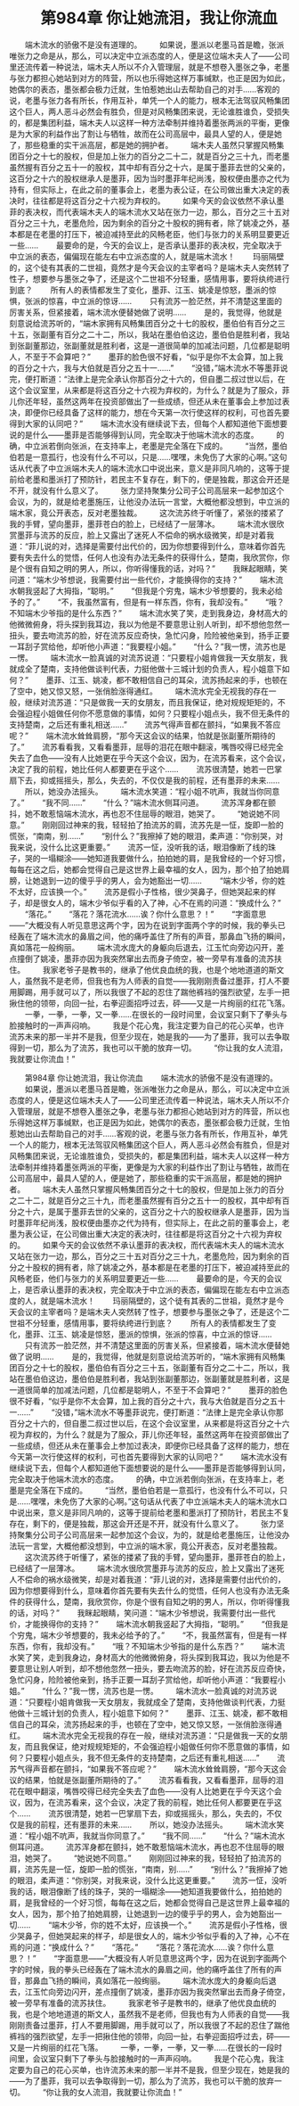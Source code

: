 # 　　第984章 你让她流泪，我让你流血
　　端木流水的骄傲不是没有道理的。
　　如果说，墨派以老墨马首是瞻，张派唯张力之命是从，那么，可以决定中立派态度的人，便是这位端木夫人了——公司里还流传着一种说法，端木夫人所以不介入管理层，就是不想卷入墨张之争，老墨与张力都担心她站到对方的阵营，所以也乐得她这样万事缄默，也正是因为如此，她偶尔的表态，墨张都会极力迁就，生怕惹她出山去帮助自己的对手……客观的说，老墨与张力各有所长，作用互补，单凭一个人的能力，根本无法驾驭风畅集团这个巨人，两人恶斗必然会有胜负，但是对风畅集团来说，无论谁胜谁负，受损失的，都是集团利益，端木夫人以这样一种方法牵制并维持着墨张两派的平衡，更像是为大家的利益作出了割让与牺牲，故而在公司高层中，最具人望的人，便是她了，那些稳重的实干派高层，都是她的拥护者。
　　端木夫人虽然只掌握风畅集团百分之十七的股权，但是加上张力的百分之二十二，就是百分之三十九，而老墨虽然握有百分之五十一的股权，其中却有百分之十六，是属于墨菲去世的父亲的，这百分之十六的股权继承人是墨菲，因为当时墨菲年纪尚浅，股权便由墨亦之代为持有，但实际上，在此之前的董事会上，老墨为表公证，在公司做出重大决定的表决时，往往都是将这百分之十六视为弃权的。
　　如果今天的会议依然不承认墨菲的表决权，而代表端木夫人的端木流水又站在张力一边，那么，百分之三十五对百分之三十九，老墨危险，因为剩余的百分之十股权的拥有者，除了姚凌之外，基本都是在老墨的打压下，被迫减持至此的风畅老臣，他们与张力的关系明显要更近一些……
　　最要命的是，今天的会议上，是否承认墨菲的表决权，完全取决于中立派的表态，偏偏现在能左右中立派态度的人，就是端木流水！
　　玛丽隔壁的，这个徒有其表的二世祖，竟然才是今天会议的主宰者吗？是端木夫人突然转了性子，想要参与墨张之争了，还是这个二世祖不分轻重，感情用事，要将纨绔进行到底？
　　所有人的表情都发生了变化，墨菲、江玉、姚凌是惊怒，墨派的惊惧，张派的惊喜，中立派的惊讶……
　　只有流苏一脸茫然，并不清楚这里面的厉害关系，但紧接着，端木流水便替她做了说明……
　　是的，我觉得，他就是刻意说给流苏听的，“端木家拥有风畅集团百分之十七的股权，墨伯伯有百分之三十五，张副董有百分之二十二，所以，我站在墨伯伯这边，墨伯伯是胜利者，我站到张副董那边，张副董就是胜利者，这是一道很简单的加减法问题，几位都是聪明人，不至于不会算吧？”
　　墨菲的脸色很不好看，“似乎是你不太会算，加上我的百分之十六，我与大伯就是百分之五十一……”
　　“没错，”端木流水不等墨菲说完，便打断道：“法律上是完全承认你那百分之十六的，但自墨二叔过世以后，在这个会议室里，从来都是将这百分之十六视为弃权的，为什么？就是为了服众，菲儿你还年轻，虽然这两年在投资部做出了一些成绩，但还从未在董事会上参加过表决，即便你已经具备了这样的能力，想在今天第一次行使这样的权利，可也首先要得到大家的认同吧？”
　　端木流水没有继续说下去，但每个人都知道他下面想要说的是什么——墨菲是否能够得到认同，完全取决于他端木流水的态度。
　　的确，中立派若倒向张派，在支持率上，老墨是完全落在下成的。
　　“当然，墨伯伯若是一意孤行，也没有什么不可以，只是……嘿嘿，未免伤了大家的心啊。”这句话从代表了中立派端木夫人的端木流水口中说出来，意义是非同凡响的，这等于提前给老墨和墨派打了预防针，若民主不复存在，剩下的，便是独裁，那这会开还是不开，就没有什么意义了。
　　张力坚持聚集分公司子公司高层来一起参加这个会议，为的，就是给老墨施压，让他没办法玩一言堂，大概他都没想到，中立派的端木家，竟公开表态，反对老墨独裁。
　　这次流苏终于听懂了，紧张的搂紧了我的手臂，望向墨菲，墨菲苍白的脸上，已经结了一层薄冰。
　　端木流水很欣赏墨菲与流苏的反应，脸上又露出了迷死人不偿命的祸水级微笑，却是对着我道：“菲儿说的对，选择是需要付出代价的，因为你想要得到什么，意味着你首先要有失去什么的觉悟，任何人也没有办法无条件的获得什么，楚南，我欣赏你，你是个很有自知之明的男人，所以，你听得懂我的话，对吗？”
　　我眯起眼睛，笑问道：“端木少爷想说，我需要付出一些代价，才能换得你的支持？”
　　端木流水朝我竖起了大拇指，“聪明。”
　　“但我是个穷鬼，端木少爷想要的，我未必给予的了。”
　　“不，我虽然富有，但是有一样东西，你有，我却没有。”
　　“哦？不知端木少爷指的是什么东西？”
　　端木流水笑了笑，走到我身边，身材高大的他微微俯身，将头探到我耳边，我以为他是不要意思让别人听到，却不想他忽然一扭头，要去吻流苏的脸，好在流苏反应奇快，急忙闪身，险险被他亲到，扬手正要一耳刮子赏给他，却听他小声道：“我要程小姐。”
　　“什么？”我一愣，流苏也是一愣。
　　端木流水一脸真诚的对流苏说道：“只要程小姐肯做我一天女朋友，我就成全了楚南，支持他做谈判代表，力挺他做十三城计划的负责人，程小姐意下如何？”
　　墨菲、江玉、姚凌，都不敢相信自己的耳朵，流苏扬起来的手，也顿在了空中，她又惊又怒，一张俏脸涨得通红。
　　端木流水完全无视我的存在一般，继续对流苏道：“只是做我一天的女朋友，而且我保证，绝对规规矩矩的，不会强迫程小姐做任何你不愿意做的事情，如何？只要程小姐点头，我不但无条件的支持楚南，之后还有重礼相送……”
　　流苏气得声音都在颤抖，“如果我不答应呢？”
　　端木流水耸耸肩膀，“那今天这会议的结果，怕就是张副董所期待的了。”
　　流苏看看我，又看看墨菲，屈辱的泪花在眼中翻滚，嘴唇咬得已经完全失去了血色——没有人比她更在乎今天这个会议，因为，在流苏看来，这个会议，决定了我的前程，她比任何人都要更在乎这个……
　　流苏很清楚，她若一巴掌扇下去，抑或摇摇头，那么，失去的，不仅仅是我的前程，还有墨菲的未来……
　　所以，她没办法摇头。
　　端木流水笑道：“程小姐不吭声，我就当你同意了。”
　　“我不同……”
　　“什么？”端木流水侧耳问道。
　　流苏浑身都在颤抖，她不敢惹恼端木流水，再也忍不住屈辱的眼泪，她哭了。
　　“她说她不同意。”
　　刚刚回过神来的我，轻轻拍了拍流苏的肩，流苏先是一怔，旋即一脸的慌张，“南南，别……”
　　“别什么？”我擦掉了她的眼泪，柔声道：“你别哭，对我来说，没什么比这更重要。”
　　流苏一怔，没听我的话，眼泪像断了线的珠子，哭的一塌糊涂——她知道我要做什么，拍拍她的肩，是我曾经的一个好习惯，每每在这之后，她都会觉得自己是这世界上最幸福的女人，因为，那个拍了拍她肩膀，让她退到一边的傻乎乎的男人，会为她豁出一切……
　　“端木少爷，你的姓不太好，应该换一个。”
　　流苏是假小子性格，很少哭鼻子，但她哭起来的样子，却是很女人的，端木少爷似乎看的入了神，心不在焉的问道：“换成什么？”
　　“落花。”
　　“落花？落花流水……诶？你什么意思？！”
　　“字面意思——”大概没有人听见意思这两个字，因为在说到字面两个字的时候，我的拳头已经轰在了端木流水的鼻眉之间，他的痛呼盖住了所有的声音，那鼻血飞扬的瞬间，真如落花一般绚丽。
　　端木流水庞大的身躯向后退去，江玉忙向旁边闪开，差点撞倒了姚凌，墨菲亦因为我突然窜出去而身子倚空，被一旁早有准备的流苏扶住。
　　我家老爷子是教书的，继承了他优良血统的我，也是个地地道道的斯文人，虽然我不是老师，但我也有为人师表的自觉——我刚刚责备过墨菲，打人不要用脚踢，用手就可以了，所以我很了不起的忍住了踹他裤裆的强烈欲望，左手一把揪住他的领带，向回一扯，右拳迎面招呼过去，砰——又是一片绚丽的红花飞落。
　　一拳，一拳，一拳，又一拳……在很长的一段时间里，会议室只剩下了拳头与脸接触时的一声声闷响。
　　我是个花心鬼，我注定要为自己的花心买单，也许流苏未来的那一半并不是我，但至少现在，她是我的——为了墨菲，我可以去争取得到一切，那么为了流苏，我也可以干脆的放弃一切。
　　“你让我的女人流泪，我就要让你流血！”

　　第984章 你让她流泪，我让你流血
　　端木流水的骄傲不是没有道理的。
　　如果说，墨派以老墨马首是瞻，张派唯张力之命是从，那么，可以决定中立派态度的人，便是这位端木夫人了——公司里还流传着一种说法，端木夫人所以不介入管理层，就是不想卷入墨张之争，老墨与张力都担心她站到对方的阵营，所以也乐得她这样万事缄默，也正是因为如此，她偶尔的表态，墨张都会极力迁就，生怕惹她出山去帮助自己的对手……客观的说，老墨与张力各有所长，作用互补，单凭一个人的能力，根本无法驾驭风畅集团这个巨人，两人恶斗必然会有胜负，但是对风畅集团来说，无论谁胜谁负，受损失的，都是集团利益，端木夫人以这样一种方法牵制并维持着墨张两派的平衡，更像是为大家的利益作出了割让与牺牲，故而在公司高层中，最具人望的人，便是她了，那些稳重的实干派高层，都是她的拥护者。
　　端木夫人虽然只掌握风畅集团百分之十七的股权，但是加上张力的百分之二十二，就是百分之三十九，而老墨虽然握有百分之五十一的股权，其中却有百分之十六，是属于墨菲去世的父亲的，这百分之十六的股权继承人是墨菲，因为当时墨菲年纪尚浅，股权便由墨亦之代为持有，但实际上，在此之前的董事会上，老墨为表公证，在公司做出重大决定的表决时，往往都是将这百分之十六视为弃权的。
　　如果今天的会议依然不承认墨菲的表决权，而代表端木夫人的端木流水又站在张力一边，那么，百分之三十五对百分之三十九，老墨危险，因为剩余的百分之十股权的拥有者，除了姚凌之外，基本都是在老墨的打压下，被迫减持至此的风畅老臣，他们与张力的关系明显要更近一些……
　　最要命的是，今天的会议上，是否承认墨菲的表决权，完全取决于中立派的表态，偏偏现在能左右中立派态度的人，就是端木流水！
　　玛丽隔壁的，这个徒有其表的二世祖，竟然才是今天会议的主宰者吗？是端木夫人突然转了性子，想要参与墨张之争了，还是这个二世祖不分轻重，感情用事，要将纨绔进行到底？
　　所有人的表情都发生了变化，墨菲、江玉、姚凌是惊怒，墨派的惊惧，张派的惊喜，中立派的惊讶……
　　只有流苏一脸茫然，并不清楚这里面的厉害关系，但紧接着，端木流水便替她做了说明……
　　是的，我觉得，他就是刻意说给流苏听的，“端木家拥有风畅集团百分之十七的股权，墨伯伯有百分之三十五，张副董有百分之二十二，所以，我站在墨伯伯这边，墨伯伯是胜利者，我站到张副董那边，张副董就是胜利者，这是一道很简单的加减法问题，几位都是聪明人，不至于不会算吧？”
　　墨菲的脸色很不好看，“似乎是你不太会算，加上我的百分之十六，我与大伯就是百分之五十一……”
　　“没错，”端木流水不等墨菲说完，便打断道：“法律上是完全承认你那百分之十六的，但自墨二叔过世以后，在这个会议室里，从来都是将这百分之十六视为弃权的，为什么？就是为了服众，菲儿你还年轻，虽然这两年在投资部做出了一些成绩，但还从未在董事会上参加过表决，即便你已经具备了这样的能力，想在今天第一次行使这样的权利，可也首先要得到大家的认同吧？”
　　端木流水没有继续说下去，但每个人都知道他下面想要说的是什么——墨菲是否能够得到认同，完全取决于他端木流水的态度。
　　的确，中立派若倒向张派，在支持率上，老墨是完全落在下成的。
　　“当然，墨伯伯若是一意孤行，也没有什么不可以，只是……嘿嘿，未免伤了大家的心啊。”这句话从代表了中立派端木夫人的端木流水口中说出来，意义是非同凡响的，这等于提前给老墨和墨派打了预防针，若民主不复存在，剩下的，便是独裁，那这会开还是不开，就没有什么意义了。
　　张力坚持聚集分公司子公司高层来一起参加这个会议，为的，就是给老墨施压，让他没办法玩一言堂，大概他都没想到，中立派的端木家，竟公开表态，反对老墨独裁。
　　这次流苏终于听懂了，紧张的搂紧了我的手臂，望向墨菲，墨菲苍白的脸上，已经结了一层薄冰。
　　端木流水很欣赏墨菲与流苏的反应，脸上又露出了迷死人不偿命的祸水级微笑，却是对着我道：“菲儿说的对，选择是需要付出代价的，因为你想要得到什么，意味着你首先要有失去什么的觉悟，任何人也没有办法无条件的获得什么，楚南，我欣赏你，你是个很有自知之明的男人，所以，你听得懂我的话，对吗？”
　　我眯起眼睛，笑问道：“端木少爷想说，我需要付出一些代价，才能换得你的支持？”
　　端木流水朝我竖起了大拇指，“聪明。”
　　“但我是个穷鬼，端木少爷想要的，我未必给予的了。”
　　“不，我虽然富有，但是有一样东西，你有，我却没有。”
　　“哦？不知端木少爷指的是什么东西？”
　　端木流水笑了笑，走到我身边，身材高大的他微微俯身，将头探到我耳边，我以为他是不要意思让别人听到，却不想他忽然一扭头，要去吻流苏的脸，好在流苏反应奇快，急忙闪身，险险被他亲到，扬手正要一耳刮子赏给他，却听他小声道：“我要程小姐。”
　　“什么？”我一愣，流苏也是一愣。
　　端木流水一脸真诚的对流苏说道：“只要程小姐肯做我一天女朋友，我就成全了楚南，支持他做谈判代表，力挺他做十三城计划的负责人，程小姐意下如何？”
　　墨菲、江玉、姚凌，都不敢相信自己的耳朵，流苏扬起来的手，也顿在了空中，她又惊又怒，一张俏脸涨得通红。
　　端木流水完全无视我的存在一般，继续对流苏道：“只是做我一天的女朋友，而且我保证，绝对规规矩矩的，不会强迫程小姐做任何你不愿意做的事情，如何？只要程小姐点头，我不但无条件的支持楚南，之后还有重礼相送……”
　　流苏气得声音都在颤抖，“如果我不答应呢？”
　　端木流水耸耸肩膀，“那今天这会议的结果，怕就是张副董所期待的了。”
　　流苏看看我，又看看墨菲，屈辱的泪花在眼中翻滚，嘴唇咬得已经完全失去了血色——没有人比她更在乎今天这个会议，因为，在流苏看来，这个会议，决定了我的前程，她比任何人都要更在乎这个……
　　流苏很清楚，她若一巴掌扇下去，抑或摇摇头，那么，失去的，不仅仅是我的前程，还有墨菲的未来……
　　所以，她没办法摇头。
　　端木流水笑道：“程小姐不吭声，我就当你同意了。”
　　“我不同……”
　　“什么？”端木流水侧耳问道。
　　流苏浑身都在颤抖，她不敢惹恼端木流水，再也忍不住屈辱的眼泪，她哭了。
　　“她说她不同意。”
　　刚刚回过神来的我，轻轻拍了拍流苏的肩，流苏先是一怔，旋即一脸的慌张，“南南，别……”
　　“别什么？”我擦掉了她的眼泪，柔声道：“你别哭，对我来说，没什么比这更重要。”
　　流苏一怔，没听我的话，眼泪像断了线的珠子，哭的一塌糊涂——她知道我要做什么，拍拍她的肩，是我曾经的一个好习惯，每每在这之后，她都会觉得自己是这世界上最幸福的女人，因为，那个拍了拍她肩膀，让她退到一边的傻乎乎的男人，会为她豁出一切……
　　“端木少爷，你的姓不太好，应该换一个。”
　　流苏是假小子性格，很少哭鼻子，但她哭起来的样子，却是很女人的，端木少爷似乎看的入了神，心不在焉的问道：“换成什么？”
　　“落花。”
　　“落花？落花流水……诶？你什么意思？！”
　　“字面意思——”大概没有人听见意思这两个字，因为在说到字面两个字的时候，我的拳头已经轰在了端木流水的鼻眉之间，他的痛呼盖住了所有的声音，那鼻血飞扬的瞬间，真如落花一般绚丽。
　　端木流水庞大的身躯向后退去，江玉忙向旁边闪开，差点撞倒了姚凌，墨菲亦因为我突然窜出去而身子倚空，被一旁早有准备的流苏扶住。
　　我家老爷子是教书的，继承了他优良血统的我，也是个地地道道的斯文人，虽然我不是老师，但我也有为人师表的自觉——我刚刚责备过墨菲，打人不要用脚踢，用手就可以了，所以我很了不起的忍住了踹他裤裆的强烈欲望，左手一把揪住他的领带，向回一扯，右拳迎面招呼过去，砰——又是一片绚丽的红花飞落。
　　一拳，一拳，一拳，又一拳……在很长的一段时间里，会议室只剩下了拳头与脸接触时的一声声闷响。
　　我是个花心鬼，我注定要为自己的花心买单，也许流苏未来的那一半并不是我，但至少现在，她是我的——为了墨菲，我可以去争取得到一切，那么为了流苏，我也可以干脆的放弃一切。
　　“你让我的女人流泪，我就要让你流血！”
